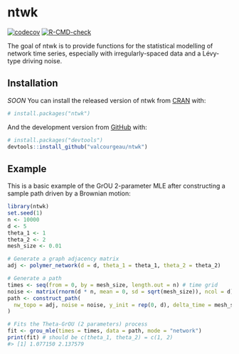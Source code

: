 
<!-- README.md is generated from README.Rmd. Please edit that file -->

# ntwk

<!-- badges: start -->

[![codecov](https://codecov.io/gh/valcourgeau/ntwk/branch/main/graph/badge.svg?token=4MEZZBRBML)](https://codecov.io/gh/valcourgeau/ntwk)
[![R-CMD-check](https://github.com/valcourgeau/ntwk/workflows/R-CMD-check/badge.svg)](https://github.com/valcourgeau/ntwk/actions)
<!-- badges: end -->

The goal of ntwk is to provide functions for the statistical modelling
of network time series, especially with irregularly-spaced data and a
Lévy-type driving noise.

## Installation

*SOON* You can install the released version of ntwk from
[CRAN](https://CRAN.R-project.org) with:

``` r
# install.packages("ntwk")
```

And the development version from
[GitHub](https://github.com/valcourgeau/ntwk) with:

``` r
# install.packages("devtools")
devtools::install_github("valcourgeau/ntwk")
```

## Example

This is a basic example of the GrOU 2-parameter MLE after constructing a
sample path driven by a Brownian motion:

``` r
library(ntwk)
set.seed(1)
n <- 10000
d <- 5
theta_1 <- 1
theta_2 <- 2
mesh_size <- 0.01

# Generate a graph adjacency matrix
adj <- polymer_network(d = d, theta_1 = theta_1, theta_2 = theta_2)

# Generate a path
times <- seq(from = 0, by = mesh_size, length.out = n) # time grid
noise <- matrix(rnorm(d * n, mean = 0, sd = sqrt(mesh_size)), ncol = d)
path <- construct_path(
  nw_topo = adj, noise = noise, y_init = rep(0, d), delta_time = mesh_size
)

# Fits the Theta-GrOU (2 parameters) process
fit <- grou_mle(times = times, data = path, mode = "network")
print(fit) # should be c(theta_1, theta_2) = c(1, 2)
#> [1] 1.077150 2.137579
```
